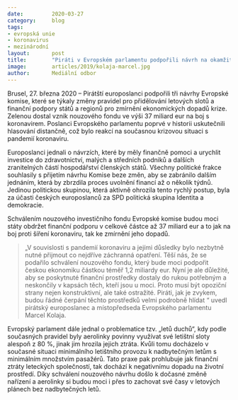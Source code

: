```yaml
---
date:         2020-03-27
category:     blog
tags:
- evropská unie
- koronavirus
- mezinárodní
layout:       post
title:        "Piráti v Evropském parlamentu podpořili návrh na okamžitou pomoc proti koronavirové pandemii"
image:        articles/2019/kolaja-marcel.jpg
author:       Mediální odbor
--- 
```



Brusel, 27. března 2020 – Pirátští europoslanci podpořili tři návrhy Evropské komise, které se týkaly změny pravidel pro přidělování letových slotů a finanční podpory států a regionů pro zmírnění ekonomických dopadů krize. Zelenou dostal vznik nouzového fondu ve výši 37 miliard eur na boj s koronavirem. Poslanci Evropského parlamentu poprvé v historii uskutečnili hlasování distančně, což bylo reakcí na současnou krizovou situaci s pandemií koronaviru.

Europoslanci jednali o návrzích, které by měly finančně pomoci a urychlit investice do zdravotnictví, malých a středních podniků a dalších zranitelných částí hospodářství členských států. Všechny politické frakce souhlasily s přijetím návrhu Komise beze změn,  aby se zabránilo dalším jednáním, která by zbrzdila proces uvolnění financí až o několik týdnů. Jedinou politickou skupinou, která aktivně ohrozila tento rychlý postup, byla za účasti českých europoslanců za SPD politická skupina Identita a demokracie.

Schválením nouzového investičního fondu Evropské komise budou moci státy obdržet finanční podporu v celkové částce až 37 miliard eur a to jak na boj proti šíření koronaviru, tak ke zmírnění jeho dopadů. 

> „V souvislosti s pandemií koronaviru a jejími důsledky bylo nezbytně nutné přijmout co nejdříve záchranná opatření. Těší nás, že se podařilo schválení nouzového fondu, který bude moci podpořit českou ekonomiku částkou téměř 1,2 miliardy eur. Nyní je ale důležité, aby se poskytnuté finanční prostředky dostaly do rukou potřebným a neskončily v kapsách těch, kteří jsou u moci. Proto musí být opoziční strany nejen konstruktivní, ale také ostražité. Piráti, jak je zvykem, budou řádné  čerpání těchto prostředků velmi podrobně hlídat “ uvedl pirátský europoslanec a místopředseda Evropského parlamentu Marcel Kolaja.

Evropský parlament dále jednal o problematice tzv. „letů duchů“, kdy podle současných pravidel byly aerolinky povinny využívat své letištní sloty alespoň z 80 %, jinak jim hrozila jejich ztráta. Kvůli tomu docházelo  v současné situaci minimálního letištního provozu k nadbytečným letům s minimálním množstvím pasažérů. Tato praxe pak prohlubuje jak finanční ztráty leteckých společností, tak dochází k negativnímu dopadu na životní prostředí. Díky schválení nouzového návrhu došlo k dočasné změně nařízení a aerolinky si budou moci i přes to zachovat své časy v letových plánech bez nadbytečných letů.
